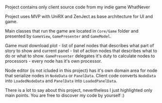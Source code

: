 Project contains only client source code from my indie game WhatNever

Project uses MVP with UniRX and ZenJect as base architecture for UI and game.

Main classes that run the game are located in ```Core/Game``` folder and presented by ```GameView```, ```GamePresenter``` and ```GameModel```.

Game must download plot - list of panel nodes that describes what part of story to show and current panel - list of action nodes that describes what to do or what to show.
```GamePresenter``` delegates it's duty to calculate nodes to processors - every node has it's own processor.

Node editor (is not icluded in this project) has it's own domain area for node that serialize nodes in ```NodeData``` or ```PanelData```.
Client code converts ```NodeData``` into ```LoadedNodeData``` and ```PanelData``` into ```LoadedPanelData```.

There is a lot to say about this project, nevertheless I just highlighted only main points. You are free to discover my code by yourself :)
